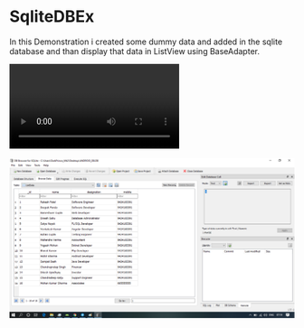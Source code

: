 # SqliteDBEx

In this Demonstration i created some dummy data and added in the sqlite database and than display that data in ListView using BaseAdapter.

![alt text](https://github.com/rakesh7040/SqliteDBEx/blob/master/sqlitedbex.mp4)


![alt text](https://github.com/rakesh7040/SqliteDBEx/blob/master/db.png)


